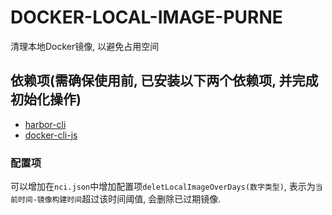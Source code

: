 # DOCKER-LOCAL-IMAGE-PURNE

清理本地Docker镜像, 以避免占用空间

## 依赖项(需确保使用前, 已安装以下两个依赖项, 并完成初始化操作)

- [harbor-cli](https://www.npmjs.com/package/harbor-cli)
- [docker-cli-js](https://www.npmjs.com/package/docker-cli-js)

### 配置项

可以增加在`nci.json`中增加配置项`deletLocalImageOverDays(数字类型)`, 表示为`当前时间-镜像构建时间`超过该时间阈值, 会删除已过期镜像.
